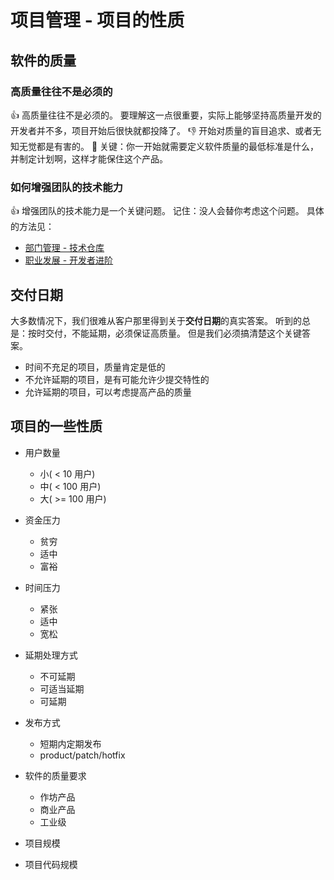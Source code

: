 # 项目管理 - 项目的性质

## 软件的质量
### 高质量往往不是必须的
:+1: 高质量往往不是必须的。
要理解这一点很重要，实际上能够坚持高质量开发的开发者并不多，项目开始后很快就都投降了。
:-1: 开始对质量的盲目追求、或者无知无觉都是有害的。
:key: 关键：你一开始就需要定义软件质量的最低标准是什么，并制定计划啊，这样才能保住这个产品。

### 如何增强团队的技术能力
:+1: 增强团队的技术能力是一个关键问题。
记住：没人会替你考虑这个问题。
具体的方法见：
- [部门管理 - 技术仓库](../tips/technique-repository.md)
- [职业发展 - 开发者进阶](../tips/career-path.md)

## 交付日期
大多数情况下，我们很难从客户那里得到关于**交付日期**的真实答案。
听到的总是：按时交付，不能延期，必须保证高质量。
但是我们必须搞清楚这个关键答案。
- 时间不充足的项目，质量肯定是低的
- 不允许延期的项目，是有可能允许少提交特性的
- 允许延期的项目，可以考虑提高产品的质量

## 项目的一些性质
- 用户数量
  - 小( < 10 用户)
  - 中( < 100 用户)
  - 大( >= 100 用户)

- 资金压力
  - 贫穷
  - 适中
  - 富裕

- 时间压力
  - 紧张
  - 适中
  - 宽松
  
- 延期处理方式
  - 不可延期
  - 可适当延期
  - 可延期

- 发布方式
  - 短期内定期发布
  - product/patch/hotfix

- 软件的质量要求
  - 作坊产品
  - 商业产品
  - 工业级

- 项目规模
- 项目代码规模
